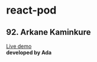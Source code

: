 # react-pod
## 92. Arkane Kaminkure

[Live demo](https://tot-todo-9229u.web.app/)
<br />
**developed by Ada**
